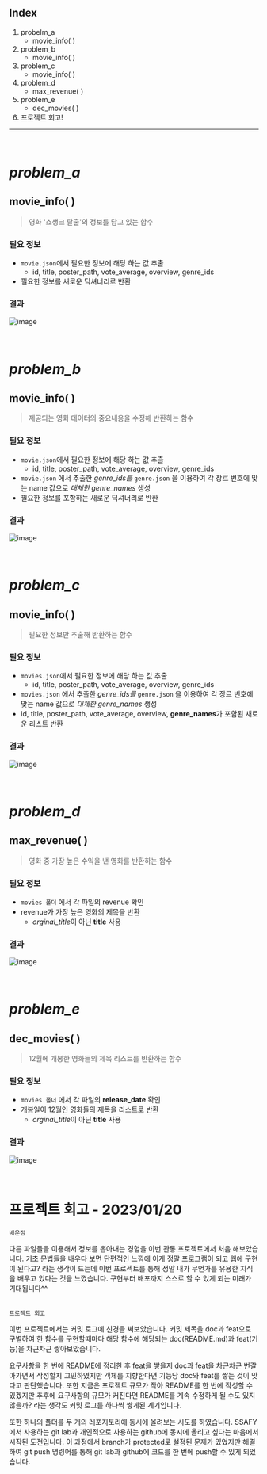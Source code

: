 ## Index
1. probelm_a
    * movie_info( )
2. problem_b
    * movie_info( )
3. problem_c
    * movie_info( )
4. problem_d
    * max_revenue( )
5. problem_e
    * dec_movies( )
6. 프로젝트 회고!

---
<br>


# *problem_a* 
## movie_info( )
> 영화 '쇼생크 탈출'의 정보를 담고 있는 함수

### 필요 정보
* `movie.json`에서 필요한 정보에 해당 하는 값 추출
    * id, title, poster_path, vote_average, overview, genre_ids
* 필요한 정보를 새로운 딕셔너리로 반환
### 결과
![image](https://user-images.githubusercontent.com/83294376/213602885-5976c6c4-7556-4dbf-bcb4-7204e13215b5.png)

<br>

# *problem_b*  

## movie_info( )
> 제공되는 영화 데이터의 중요내용을 수정해 반환하는 함수

### 필요 정보
* `movie.json`에서 필요한 정보에 해당 하는 값 추출
    * id, title, poster_path, vote_average, overview, genre_ids
* `movie.json` 에서 추출한 *genre_ids를* `genre.json` 을 이용하여 각 장르 번호에 맞는 name 값으로 *대체한 genre_names* 생성
* 필요한 정보를 포함하는 새로운 딕셔너리로 반환

### 결과
![image](https://user-images.githubusercontent.com/83294376/213604791-9d83f41d-f8d5-4c9a-9fbf-70d766898391.png)


<br>

# *problem_c*  

## movie_info( )
> 필요한 정보만 추출해 반환하는 함수

### 필요 정보
* `movies.json`에서 필요한 정보에 해당 하는 값 추출
    * id, title, poster_path, vote_average, overview, genre_ids
* `movies.json` 에서 추출한 *genre_ids를* `genre.json` 을 이용하여 각 장르 번호에 맞는 name 값으로 *대체한 genre_names* 생성 
* id, title, poster_path, vote_average, overview, **genre_names**가 포함된 새로운 리스트 반환

### 결과
![image](https://user-images.githubusercontent.com/83294376/213607576-3fe9672a-0f1b-482d-8e43-153a08f12ec6.png)

<br>

# *problem_d*  

## max_revenue( )
> 영화 중 가장 높은 수익을 낸 영화를 반환하는 함수

### 필요 정보
* `movies 폴더` 에서 각 파일의 revenue 확인
* revenue가 가장 높은 영화의 제목을 반환
    * *orginal_title*이 아닌 **title** 사용

### 결과
![image](https://user-images.githubusercontent.com/83294376/213614674-71d0038f-3305-4c75-99f1-d0921cb8a1d6.png)

<br>

# *problem_e*  

## dec_movies( )
> 12월에 개봉한 영화들의 제목 리스트를 반환하는 함수

### 필요 정보
* `movies 폴더` 에서 각 파일의 **release_date** 확인
* 개봉일이 12월인 영화들의 제목을 리스트로 반환
    * *orginal_title*이 아닌 **title** 사용

### 결과
![image](https://user-images.githubusercontent.com/83294376/213616337-6b70edcc-3941-4b9f-955e-8a9e7472b048.png)


<br>

# 프로젝트 회고 - 2023/01/20
`배운점`

다른 파일들을 이용해서 정보를 뽑아내는 경험을 이번 관통 프로젝트에서 처음 해보았습니다. 기초 문법들을 배우다 보면 단편적인 느낌에 이게 정말 프로그램이 되고 웹에 구현이 된다고? 라는 생각이 드는데 이번 프로젝트를 통해 정말 내가 무언가를 유용한 지식을 배우고 있다는 것을 느꼈습니다. 구현부터 배포까지 스스로 할 수 있게 되는 미래가 기대됩니다^^
<br><br>

`프로젝트 회고`

이번 프로젝트에서는 커밋 로그에 신경을 써보았습니다. 커밋 제목을 doc과 feat으로 구별하여 한 함수를 구현할때마다 해당 함수에 해당되는 doc(README.md)과 feat(기능)을 차근차근 쌓아보았습니다.

요구사항을 한 번에 README에 정리한 후 feat을 쌓을지 doc과 feat을 차근차근 번갈아가면서 작성할지 고민하였지만 객체를 지향한다면 기능당 doc와 feat를 쌓는 것이 맞다고 판단했습니다. 또한 지금은 프로젝트 규모가 작아 README를 한 번에 작성할 수 있겠지만 추후에 요구사항의 규모가 커진다면 README를 계속 수정하게 될 수도 있지 않을까? 라는 생각도 커밋 로그를 하나씩 쌓게된 계기입니다. 

또한 하나의 폴더를 두 개의 레포지토리에 동시에 올려보는 시도를 하였습니다. SSAFY에서 사용하는 git lab과 개인적으로 사용하는 github에 동시에 올리고 싶다는 마음에서 시작된 도전입니다. 이 과정에서 branch가 protected로 설정된 문제가 있었지만 해결하여 git push 명령어를 통해 git lab과 github에 코드를 한 번에 push할 수 있게 되었습니다.


